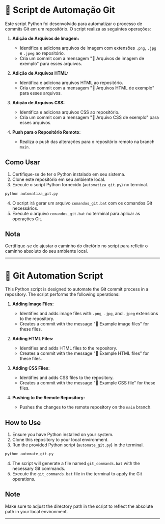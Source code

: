 # 🚀 Script de Automação Git

Este script Python foi desenvolvido para automatizar o processo de commits Git em um repositório. O script realiza as seguintes operações:

1. **Adição de Arquivos de Imagem:**
   - Identifica e adiciona arquivos de imagem com extensões `.png`, `.jpg` e `.jpeg` ao repositório.
   - Cria um commit com a mensagem "🌟 Arquivos de imagem de exemplo" para esses arquivos.

2. **Adição de Arquivos HTML:**
   - Identifica e adiciona arquivos HTML ao repositório.
   - Cria um commit com a mensagem "📄 Arquivos HTML de exemplo" para esses arquivos.

3. **Adição de Arquivos CSS:**
   - Identifica e adiciona arquivos CSS ao repositório.
   - Cria um commit com a mensagem "🎨 Arquivo CSS de exemplo" para esses arquivos.

4. **Push para o Repositório Remoto:**
   - Realiza o push das alterações para o repositório remoto na branch `main`.

## Como Usar

1. Certifique-se de ter o Python instalado em seu sistema.
2. Clone este repositório em seu ambiente local.
3. Execute o script Python fornecido (`automatiza_git.py`) no terminal.

```bash
python automatiza_git.py
```

4. O script irá gerar um arquivo `comandos_git.bat` com os comandos Git necessários.
5. Execute o arquivo `comandos_git.bat` no terminal para aplicar as operações Git.

## Nota

Certifique-se de ajustar o caminho do diretório no script para refletir o caminho absoluto do seu ambiente local.

---

# 🚀 Git Automation Script

This Python script is designed to automate the Git commit process in a repository. The script performs the following operations:

1. **Adding Image Files:**
   - Identifies and adds image files with `.png`, `.jpg`, and `.jpeg` extensions to the repository.
   - Creates a commit with the message "🌟 Example image files" for these files.

2. **Adding HTML Files:**
   - Identifies and adds HTML files to the repository.
   - Creates a commit with the message "📄 Example HTML files" for these files.

3. **Adding CSS Files:**
   - Identifies and adds CSS files to the repository.
   - Creates a commit with the message "🎨 Example CSS file" for these files.

4. **Pushing to the Remote Repository:**
   - Pushes the changes to the remote repository on the `main` branch.

## How to Use

1. Ensure you have Python installed on your system.
2. Clone this repository to your local environment.
3. Run the provided Python script (`automate_git.py`) in the terminal.

```bash
python automate_git.py
```

4. The script will generate a file named `git_commands.bat` with the necessary Git commands.
5. Execute the `git_commands.bat` file in the terminal to apply the Git operations.

## Note

Make sure to adjust the directory path in the script to reflect the absolute path in your local environment.

---
